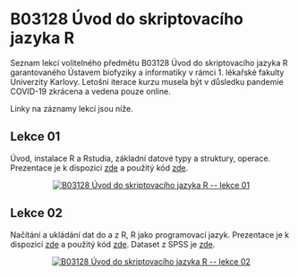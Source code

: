 # B03128 Úvod do skriptovacího jazyka R

Seznam lekcí volitelného předmětu B03128 Úvod do skriptovacího jazyka R garantovaného Ústavem biofyziky a informatiky v rámci 1. lékařské fakulty Univerzity Karlovy. Letošní iterace kurzu musela být v důsledku pandemie COVID-19 zkrácena a vedena pouze online.

Linky na záznamy lekcí jsou níže.


## Lekce 01

Úvod, instalace R a Rstudia, základní datové typy a struktury, operace. Prezentace je k dispozici [zde](https://github.com/LStepanek/B03128_Uvod_do_skriptovaciho_jazyka_R/blob/master/akademicky_rok_2019_2020_zkracena_online_verze_kurzu/_01_lekce_.pdf) a použitý kód [zde](https://github.com/LStepanek/B03128_Uvod_do_skriptovaciho_jazyka_R/blob/master/akademicky_rok_2019_2020_zkracena_online_verze_kurzu/_01_script_.R).

<p align = "center">
  <a href = "https://youtu.be/aGR_Lp-d4Qo" target = "_blank">
    <img src = "https://img.youtube.com/vi/aGR_Lp-d4Qo/hqdefault.jpg" alt = "B03128 Úvod do skriptovacího jazyka R -- lekce 01">
  </a> 
</p>


## Lekce 02

Načítání a ukládání dat do a z R, R jako programovací jazyk. Prezentace je k dispozici [zde](https://github.com/LStepanek/B03128_Uvod_do_skriptovaciho_jazyka_R/blob/master/akademicky_rok_2019_2020_zkracena_online_verze_kurzu/_02_lekce_.pdf) a použitý kód [zde](https://github.com/LStepanek/B03128_Uvod_do_skriptovaciho_jazyka_R/blob/master/akademicky_rok_2019_2020_zkracena_online_verze_kurzu/_02_script_.R). Dataset z SPSS je [zde](https://github.com/LStepanek/B03128_Uvod_do_skriptovaciho_jazyka_R/blob/master/akademicky_rok_2019_2020_zkracena_online_verze_kurzu/soubor_z_SPSS.sav).

<p align = "center">
  <a href = "https://youtu.be/UMuvesUFZ_w" target = "_blank">
    <img src = "https://img.youtube.com/vi/UMuvesUFZ_w/hqdefault.jpg" alt = "B03128 Úvod do skriptovacího jazyka R -- lekce 02">
  </a> 
</p>

